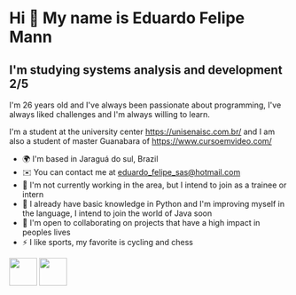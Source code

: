 
          
Hi 👋 My name is Eduardo Felipe Mann
====================================
	

I'm studying systems analysis and development 2/5
-------------------------------------------------
	

I'm 26 years old and I've always been passionate about programming, I've always liked challenges and I'm always willing to learn.
	

I'm a student at the university center https://unisenaisc.com.br/ and I am also a student of master Guanabara of https://www.cursoemvideo.com/


          
	

* 🌍  I'm based in Jaraguá do sul, Brazil
* ✉️  You can contact me at [eduardo_felipe_sas@hotmail.com](mailto:eduardo_felipe_sas@hotmail.com)
* 🚀  I'm not currently working in the area, but I intend to join as a trainee or intern
* 🧠  I already have basic knowledge in Python and I'm improving myself in the language, I intend to join the world of Java soon
* 🤝  I'm open to collaborating on projects that have a high impact in peoples lives
* ⚡  I like sports, my favorite is cycling and chess


          



<img src="https://cdn.jsdelivr.net/gh/devicons/devicon/icons/css3/css3-original.svg" style="width: 50px"/>

<img src="https://cdn.jsdelivr.net/gh/devicons/devicon/icons/linkedin/linkedin-original.svg" style="width: 50px" />
<img src="https://cdn.jsdelivr.net/gh/devicons/devicon/icons/python/python-original.svg" style="width: 50px />
